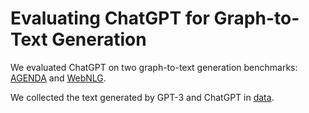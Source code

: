 # Evaluating ChatGPT for Graph-to-Text Generation

We evaluated ChatGPT on two graph-to-text generation benchmarks: [AGENDA](https://github.com/rikdz/GraphWriter/tree/master/data) and [WebNLG]([[https://gitlab.com/shimorina/webnlg-dataset/-/tree/master/release_v3.0](https://gitlab.com/shimorina/webnlg-dataset/-/tree/master/webnlg_challenge_2017/test)](https://gitlab.com/shimorina/webnlg-dataset/-/tree/master/webnlg_challenge_2017/test)). 

We collected the text generated by GPT-3 and ChatGPT in [data](/data).
